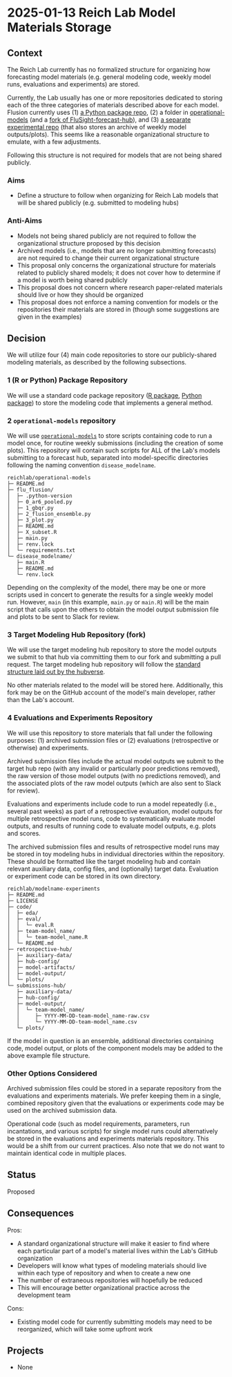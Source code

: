 # 2025-01-13 Reich Lab Model Materials Storage

## Context

The Reich Lab currently has no formalized structure for organizing how forecasting model materials (e.g. general modeling code, weekly model runs, evaluations and experiments) are stored.

Currently, the Lab usually has one or more repositories dedicated to storing each of the three categories of materials described above for each model. Flusion currently uses (1) [a Python package repo](https://github.com/reichlab/flusion), (2) a folder in [operational-models](https://github.com/reichlab/operational-models) (and a [fork of FluSight-forecast-hub](https://github.com/elray1/FluSight-forecast-hub)), and (3) [a separate experimental repo](https://github.com/reichlab/flusion-experiments/tree/main) (that also stores an archive of weekly model outputs/plots). This seems like a reasonable organizational structure to emulate, with a few adjustments.

Following this structure is not required for models that are not being shared publicly.

### Aims

- Define a structure to follow when organizing for Reich Lab models that will be shared publicly (e.g. submitted to modeling hubs)

### Anti-Aims

- Models not being shared publicly are not required to follow the organizational structure proposed by this decision
- Archived models (i.e., models that are no longer submitting forecasts) are not required to change their current organizational structure
- This proposal only concerns the organizational structure for materials related to publicly shared models; it does not cover how to determine if a model is worth being shared publicly
- This proposal does not concern where research paper-related materials should live or how they should be organized
- This proposal does not enforce a naming convention for models or the repositories their materials are stored in (though some suggestions are given in the examples)

## Decision

We will utilize four (4) main code repositories to store our publicly-shared modeling materials, as described by the following subsections.

### 1 (R or Python) Package Repository

We will use a standard code package repository ([R package](https://r-pkgs.org/Structure.html#sec-source-package), [Python package](https://packaging.python.org/en/latest/tutorials/packaging-projects/)) to store the modeling code that implements a general method.

### 2 `operational-models` repository

We will use [`operational-models`](https://github.com/reichlab/operational-models) to store scripts containing code to run a model once, for routine weekly submissions (including the creation of some plots). This repository will contain such scripts for ALL of the Lab's models submitting to a forecast hub, separated into model-specific directories following the naming convention `disease_modelname`.

```
reichlab/operational-models
├─ README.md
├─ flu_flusion/
│  ├─ .python-version
│  ├─ 0_ar6_pooled.py
│  ├─ 1_gbqr.py
│  ├─ 2_flusion_ensemble.py
│  ├─ 3_plot.py
│  ├─ README.md
│  ├─ X_subset.R
│  ├─ main.py
│  ├─ renv.lock
│  └─ requirements.txt
└─ disease_modelname/
   ├─ main.R
   ├─ README.md
   └─ renv.lock
```

Depending on the complexity of the model, there may be one or more scripts used in concert to generate the results for a single weekly model run. However, `main` (in this example, `main.py` or `main.R`) will be the main script that calls upon the others to obtain the model output submission file and plots to be sent to Slack for review.

### 3 Target Modeling Hub Repository (fork)

We will use the target modeling hub repository to store the model outputs we submit to that hub via committing them to our fork and submitting a pull request. The target modeling hub repository will follow the [standard structure laid out by the hubverse](https://hubverse.io/en/latest/user-guide/hub-structure.html).

No other materials related to the model will be stored here. Additionally, this fork may be on the GitHub account of the model's main developer, rather than the Lab's account.

### 4 Evaluations and Experiments Repository

We will use this repository to store materials that fall under the following purposes: (1) archived submission files or (2) evaluations (retrospective or otherwise) and experiments.

Archived submission files include the actual model outputs we submit to the target hub repo (with any invalid or particularly poor predictions removed), the raw version of those model outputs (with no predictions removed), and the associated plots of the raw model outputs (which are also sent to Slack for review).

Evaluations and experiments include code to run a model repeatedly (i.e., several past weeks) as part of a retrospective evaluation, model outputs for multiple retrospective model runs, code to systematically evaluate model outputs, and results of running code to evaluate model outputs, e.g. plots and scores.

The archived submission files and results of retrospective model runs may be stored in toy modeling hubs in individual directories within the repository. These should be formatted like the target modeling hub and contain relevant auxiliary data, config files, and (optionally) target data. Evaluation or experiment code can be stored in its own directory.

```
reichlab/modelname-experiments
├─ README.md
├─ LICENSE
├─ code/
│  ├─ eda/
│  ├─ eval/
│  │  └─ eval.R
│  ├─ team-model_name/
│  │  └─ team-model_name.R
│  └─ README.md
├─ retrospective-hub/
│  ├─ auxiliary-data/
│  ├─ hub-config/
│  ├─ model-artifacts/
│  ├─ model-output/
│  └─ plots/
└─ submissions-hub/
   ├─ auxiliary-data/
   ├─ hub-config/
   ├─ model-output/
   │  └─ team-model_name/
   │     ├─ YYYY-MM-DD-team-model_name-raw.csv
   │     └─ YYYY-MM-DD-team-model_name.csv
   └─ plots/
```

If the model in question is an ensemble, additional directories containing code, model output, or plots of the component models may be added to the above example file structure.

### Other Options Considered

Archived submission files could be stored in a separate repository from the evaluations and experiments materials. We prefer keeping them in a single, combined repository given that the evaluations or experiments code may be used on the archived submission data.

Operational code (such as model requirements, parameters, run incantations, and various scripts) for single model runs could alternatively be stored in the evaluations and experiments materials repository. This would be a shift from our current practices. Also note that we do not want to maintain identical code in multiple places.

## Status

Proposed

## Consequences

Pros:
- A standard organizational structure will make it easier to find where each particular part of a model's material lives within the Lab's GitHub organization
- Developers will know what types of modeling materials should live within each type of repository and when to create a new one
- The number of extraneous repositories will hopefully be reduced
- This will encourage better organizational practice across the development team

Cons:
- Existing model code for currently submitting models may need to be reorganized, which will take some upfront work

## Projects

- None
